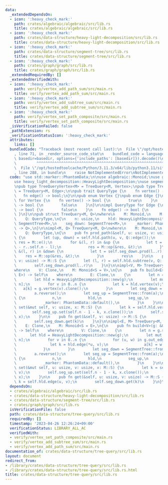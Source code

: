 ```yaml
---
data:
  _extendedDependsOn:
  - icon: ':heavy_check_mark:'
    path: crates/algebraic/algebraic/src/lib.rs
    title: crates/algebraic/algebraic/src/lib.rs
  - icon: ':heavy_check_mark:'
    path: crates/data-structure/heavy-light-decomposition/src/lib.rs
    title: crates/data-structure/heavy-light-decomposition/src/lib.rs
  - icon: ':heavy_check_mark:'
    path: crates/data-structure/segment-tree/src/lib.rs
    title: crates/data-structure/segment-tree/src/lib.rs
  - icon: ':heavy_check_mark:'
    path: crates/graph/graph/src/lib.rs
    title: crates/graph/graph/src/lib.rs
  _extendedRequiredBy: []
  _extendedVerifiedWith:
  - icon: ':heavy_check_mark:'
    path: verify/vertex_add_path_sum/src/main.rs
    title: verify/vertex_add_path_sum/src/main.rs
  - icon: ':heavy_check_mark:'
    path: verify/vertex_add_subtree_sum/src/main.rs
    title: verify/vertex_add_subtree_sum/src/main.rs
  - icon: ':heavy_check_mark:'
    path: verify/vertex_set_path_composite/src/main.rs
    title: verify/vertex_set_path_composite/src/main.rs
  _isVerificationFailed: false
  _pathExtension: rs
  _verificationStatusIcon: ':heavy_check_mark:'
  attributes:
    links: []
  bundledCode: "Traceback (most recent call last):\n  File \"/opt/hostedtoolcache/Python/3.11.3/x64/lib/python3.11/site-packages/onlinejudge_verify/documentation/build.py\"\
    , line 71, in _render_source_code_stat\n    bundled_code = language.bundle(stat.path,\
    \ basedir=basedir, options={'include_paths': [basedir]}).decode()\n          \
    \         ^^^^^^^^^^^^^^^^^^^^^^^^^^^^^^^^^^^^^^^^^^^^^^^^^^^^^^^^^^^^^^^^^^^^^^^^^^^^^^^^^\n\
    \  File \"/opt/hostedtoolcache/Python/3.11.3/x64/lib/python3.11/site-packages/onlinejudge_verify/languages/rust.py\"\
    , line 288, in bundle\n    raise NotImplementedError\nNotImplementedError\n"
  code: "use std::marker::PhantomData;\n\nuse algebraic::Monoid;\nuse graph::Graph;\n\
    use heavy_light_decomposition::HeavyLightDecomposition;\nuse segment_tree::SegmentTree;\n\
    \npub type TreeQueryVertex<M> = TreeQuery<M, Vertex>;\npub type TreeQueryEdge<M>\
    \ = TreeQuery<M, Edge>;\n\npub trait QueryType {\n    fn vertex() -> bool;\n \
    \   fn edge() -> bool;\n}\n\npub enum Vertex {}\npub enum Edge {}\n\nimpl QueryType\
    \ for Vertex {\n    fn vertex() -> bool {\n        true\n    }\n    fn edge()\
    \ -> bool {\n        false\n    }\n}\n\nimpl QueryType for Edge {\n    fn vertex()\
    \ -> bool {\n        false\n    }\n    fn edge() -> bool {\n        true\n   \
    \ }\n}\n\npub struct TreeQuery<M, Q>\nwhere\n    M: Monoid,\n    M::S: Clone,\n\
    \    Q: QueryType,\n{\n    n: usize,\n    hld: HeavyLightDecomposition,\n    seg_up:\
    \ SegmentTree<M>,\n    seg_down: SegmentTree<M>,\n    _marker: PhantomData<fn()\
    \ -> Q>,\n}\n\nimpl<M, Q> TreeQuery<M, Q>\nwhere\n    M: Monoid,\n    M::S: Clone,\n\
    \    Q: QueryType,\n{\n    pub fn prod_path(&self, u: usize, v: usize) -> M::S\
    \ {\n        let (up, down) = self.hld.path(u, v, Q::edge());\n        let mut\
    \ res = M::e();\n        for &(l, r) in &up {\n            let t = self.seg_up.prod(self.n\
    \ - r..self.n - l);\n            res = M::op(&res, &t);\n        }\n        for\
    \ &(l, r) in &down {\n            let t = self.seg_down.prod(l..r);\n        \
    \    res = M::op(&res, &t);\n        }\n        res\n    }\n\n    pub fn prod_subtree(&self,\
    \ v: usize) -> M::S {\n        let (l, r) = self.hld.subtree(v, Q::edge());\n\
    \        self.seg_down.prod(l..r)\n    }\n}\n\nimpl<V, M> TreeQuery<M, Vertex>\n\
    where\n    V: Clone,\n    M: Monoid<S = V>,\n{\n    pub fn build<E>(g: &Graph<V,\
    \ E>) -> Self\n    where\n        E: Clone,\n    {\n        let n = g.size();\n\
    \        let hld = HeavyLightDecomposition::new(g);\n        let mut a = vec![M::e();\
    \ n];\n        for v in 0..n {\n            let k = hld.vertex(v);\n         \
    \   a[k] = g.vertex(v).clone();\n        }\n        let seg_down = SegmentTree::from(a.clone());\n\
    \        a.reverse();\n        let seg_up = SegmentTree::from(a);\n        Self\
    \ {\n            n,\n            hld,\n            seg_up,\n            seg_down,\n\
    \            _marker: PhantomData::default(),\n        }\n    }\n\n    pub fn\
    \ set(&mut self, v: usize, x: M::S) {\n        let k = self.hld.vertex(v);\n \
    \       self.seg_up.set(self.n - 1 - k, x.clone());\n        self.seg_down.set(k,\
    \ x);\n    }\n\n    pub fn get(&self, v: usize) -> M::S {\n        let k = self.hld.vertex(v);\n\
    \        self.seg_down.get(k)\n    }\n}\n\nimpl<E, M> TreeQuery<M, Edge>\nwhere\n\
    \    E: Clone,\n    M: Monoid<S = E>,\n{\n    pub fn build<V>(g: &Graph<V, E>)\
    \ -> Self\n    where\n        V: Clone,\n    {\n        let n = g.size();\n  \
    \      let hld = HeavyLightDecomposition::new(g);\n        let mut a = vec![M::e();\
    \ n];\n        for v in 0..n {\n            for (u, w) in g.out_edges(v) {\n \
    \               let k = hld.edge(*u, v);\n                a[k] = w.clone();\n\
    \            }\n        }\n        let seg_down = SegmentTree::from(a.clone());\n\
    \        a.reverse();\n        let seg_up = SegmentTree::from(a);\n        Self\
    \ {\n            n,\n            hld,\n            seg_up,\n            seg_down,\n\
    \            _marker: PhantomData::default(),\n        }\n    }\n\n    pub fn\
    \ set(&mut self, u: usize, v: usize, x: M::S) {\n        let k = self.hld.edge(u,\
    \ v);\n        self.seg_up.set(self.n - 1 - k, x.clone());\n        self.seg_down.set(k,\
    \ x);\n    }\n\n    pub fn get(&self, u: usize, v: usize) -> M::S {\n        let\
    \ k = self.hld.edge(u, v);\n        self.seg_down.get(k)\n    }\n}\n"
  dependsOn:
  - crates/algebraic/algebraic/src/lib.rs
  - crates/data-structure/heavy-light-decomposition/src/lib.rs
  - crates/data-structure/segment-tree/src/lib.rs
  - crates/graph/graph/src/lib.rs
  isVerificationFile: false
  path: crates/data-structure/tree-query/src/lib.rs
  requiredBy: []
  timestamp: '2023-04-26 12:26:24+09:00'
  verificationStatus: LIBRARY_ALL_AC
  verifiedWith:
  - verify/vertex_set_path_composite/src/main.rs
  - verify/vertex_add_subtree_sum/src/main.rs
  - verify/vertex_add_path_sum/src/main.rs
documentation_of: crates/data-structure/tree-query/src/lib.rs
layout: document
redirect_from:
- /library/crates/data-structure/tree-query/src/lib.rs
- /library/crates/data-structure/tree-query/src/lib.rs.html
title: crates/data-structure/tree-query/src/lib.rs
---
```

